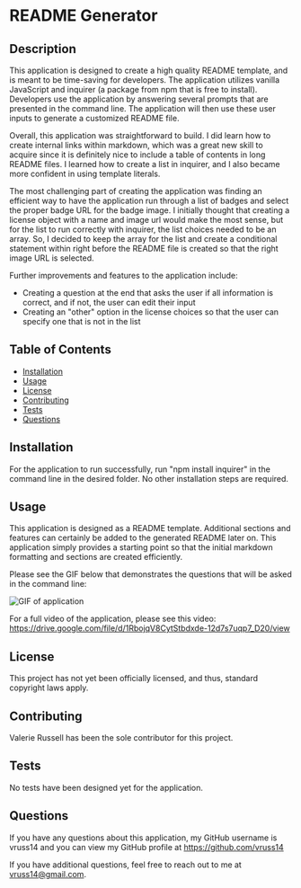 # README Generator

## Description

This application is designed to create a high quality README template, and is meant to be time-saving for developers. The application utilizes vanilla JavaScript and inquirer (a package from npm that is free to install). Developers use the application by answering several prompts that are presented in the command line. The application will then use these user inputs to generate a customized README file.

Overall, this application was straightforward to build. I did learn how to create internal links within markdown, which was a great new skill to acquire since it is definitely nice to include a table of contents in long README files. I learned how to create a list in inquirer, and I also became more confident in using template literals. 

The most challenging part of creating the application was finding an efficient way to have the application run through a list of badges and select the proper badge URL for the badge image. I initially thought that creating a license object with a name and image url would make the most sense, but for the list to run correctly with inquirer, the list choices needed to be an array. So, I decided to keep the array for the list and create a conditional statement within right before the README file is created so that the right image URL is selected. 

Further improvements and features to the application include:

 - Creating a question at the end that asks the user if all information is correct, and if not, the user can edit their input
 - Creating an "other" option in the license choices so that the user can specify one that is not in the list
            
## Table of Contents

- [Installation](#Installation)
- [Usage](#Usage)
- [License](#License)
- [Contributing](#Contributing)
- [Tests](#Tests)
- [Questions](#Questions)
            
## Installation

For the application to run successfully, run "npm install inquirer" in the command line in the desired folder. No other installation steps are required.
            
## Usage

This application is designed as a README template. Additional sections and features can certainly be added to the generated README later on. This application simply provides a starting point so that the initial markdown formatting and sections are created efficiently.

Please see the GIF below that demonstrates the questions that will be asked in the command line:

![GIF of application](command-line-demo.gif)

For a full video of the application, please see this video: https://drive.google.com/file/d/1RbojqV8CytStbdxde-12d7s7uqp7_D20/view
            
## License

This project has not yet been officially licensed, and thus, standard copyright laws apply.
            
## Contributing

Valerie Russell has been the sole contributor for this project.
            
## Tests

No tests have been designed yet for the application. 
            
## Questions

If you have any questions about this application, my GitHub username is
vruss14 and you can view my GitHub profile at https://github.com/vruss14

If you have additional questions, feel free to reach out to me at vruss14@gmail.com.